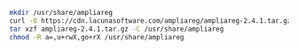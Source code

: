 ﻿```sh
mkdir /usr/share/ampliareg
curl -O https://cdn.lacunasoftware.com/ampliareg/ampliareg-2.4.1.tar.gz
tar xzf ampliareg-2.4.1.tar.gz -C /usr/share/ampliareg
chmod -R a=,u+rwX,go+rX /usr/share/ampliareg
```

